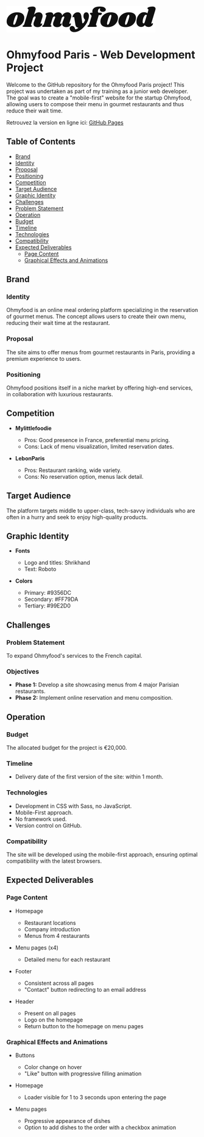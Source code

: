 <picture>
<source media="(prefers-color-scheme: dark)" srcset="assets/images/logo/logo-light.png">
 <source media="(prefers-color-scheme: light)" srcset="assets/images/logo/ohmyfood.png">
 <img alt="Logo de ohmyfood" src="assets/images/logo/ohmyfood.png">
</picture>


# Ohmyfood Paris - Web Development Project


Welcome to the GitHub repository for the Ohmyfood Paris project! This project was undertaken as part of my training as a junior web developer. The goal was to create a "mobile-first" website for the startup Ohmyfood, allowing users to compose their menu in gourmet restaurants and thus reduce their wait time.

Retrouvez la version en ligne ici: [GitHub Pages](https://cedricrgt45.github.io/ohmyfood.github.io/)

## Table of Contents

- [Brand](#brand)
- [Identity](#identity)
- [Proposal](#proposal)
- [Positioning](#positioning)
- [Competition](#competition)
- [Target Audience](#target-audience)
- [Graphic Identity](#graphic-identity)
- [Challenges](#challenges)
- [Problem Statement](#problem-statement)
- [Operation](#operation)
- [Budget](#budget)
- [Timeline](#timeline)
- [Technologies](#technologies)
- [Compatibility](#compatibility)
- [Expected Deliverables](#expected-deliverables)
  - [Page Content](#page-content)
  - [Graphical Effects and Animations](#graphical-effects-and-animations)

## Brand

### Identity

Ohmyfood is an online meal ordering platform specializing in the reservation of gourmet menus. The concept allows users to create their own menu, reducing their wait time at the restaurant.

### Proposal

The site aims to offer menus from gourmet restaurants in Paris, providing a premium experience to users.

### Positioning

Ohmyfood positions itself in a niche market by offering high-end services, in collaboration with luxurious restaurants.

## Competition

- **Mylittlefoodie**
  - Pros: Good presence in France, preferential menu pricing.
  - Cons: Lack of menu visualization, limited reservation dates.

- **LebonParis**
  - Pros: Restaurant ranking, wide variety.
  - Cons: No reservation option, menus lack detail.

## Target Audience

The platform targets middle to upper-class, tech-savvy individuals who are often in a hurry and seek to enjoy high-quality products.

## Graphic Identity

- **Fonts**
  - Logo and titles: Shrikhand
  - Text: Roboto

- **Colors**
  - Primary: #9356DC
  - Secondary: #FF79DA
  - Tertiary: #99E2D0

## Challenges

### Problem Statement

To expand Ohmyfood's services to the French capital.

### Objectives

- **Phase 1:** Develop a site showcasing menus from 4 major Parisian restaurants.
- **Phase 2:** Implement online reservation and menu composition.

## Operation

### Budget

The allocated budget for the project is €20,000.

### Timeline

- Delivery date of the first version of the site: within 1 month.

### Technologies

- Development in CSS with Sass, no JavaScript.
- Mobile-First approach.
- No framework used.
- Version control on GitHub.

### Compatibility

The site will be developed using the mobile-first approach, ensuring optimal compatibility with the latest browsers.

## Expected Deliverables

### Page Content

- Homepage
  - Restaurant locations
  - Company introduction
  - Menus from 4 restaurants

- Menu pages (x4)
  - Detailed menu for each restaurant

- Footer
  - Consistent across all pages
  - "Contact" button redirecting to an email address

- Header
  - Present on all pages
  - Logo on the homepage
  - Return button to the homepage on menu pages

### Graphical Effects and Animations

- Buttons
  - Color change on hover
  - "Like" button with progressive filling animation

- Homepage
  - Loader visible for 1 to 3 seconds upon entering the page

- Menu pages
  - Progressive appearance of dishes
  - Option to add dishes to the order with a checkbox animation